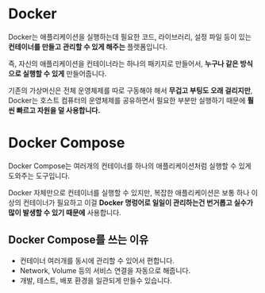 # Docker
Docker는 애플리케이션을 실행하는데 필요한 코드, 라이브러리, 설정 파일 등이 있는 **컨테이너를 만들고 관리할 수 있게 해주는** 플렛폼입니다.

즉, 자신의 애플리케이션을 컨테이너라는 하나의 패키지로 만들어서, **누구나 같은 방식으로 실행할 수 있게** 만들어줍니다.

기존의 가상머신은 전체 운영체제를 따로 구동해야 해서 **무겁고 부팅도 오래 걸리지만**, Docker는 호스트 컴퓨터의 운영체제를 공유하면서 필요한 부분만 실행하기 때문에 **훨씬 빠르고 자원을 덜 사용합니다.**

# Docker Compose
Docker Compose는 여러개의 컨테이너를 하나의 애플리케이션처럼 실행할 수 있게 도와주는 도구입니다.

Docker 자체만으로 컨테이너를 실행할 수 있지만, 복잡한 애플리케이션은 보통 하나 이상의 컨테이너가 필요하고 이걸 **Docker 명렁어로 일일이 관리하는건 번거롭고 실수가 많이 발생할 수 있기 때문에** 사용합니다.

## Docker Compose를 쓰는 이유
- 컨테이너 여러개를 동시에 관리할 수 있어서 편합니다.
- Network, Volume 등의 서비스 연결을 자동으로 해줍니다.
- 개발, 테스트, 배포 환경을 일관되게 만들수 있습니다.